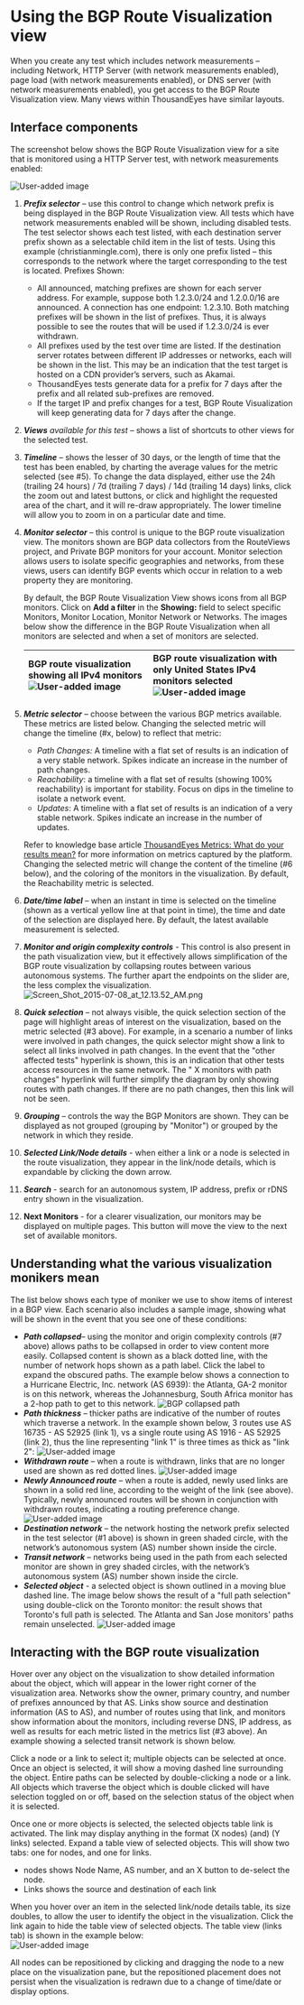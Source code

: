 # Using the BGP Route Visualization view

When you create any test which includes network measurements – including Network, HTTP Server \(with network measurements enabled\), page load \(with network measurements enabled\), or DNS server \(with network measurements enabled\), you get access to the BGP Route Visualization view.  Many views within ThousandEyes have similar layouts.

## Interface components

The screenshot below shows the BGP Route Visualization view for a site that is monitored using a HTTP Server test, with network measurements enabled:

![User-added image](https://success.thousandeyes.com/servlet/rtaImage?eid=ka02R000000USKj&feoid=00NE0000006OT0r&refid=0EM44000000EGaM)

1. _**Prefix selector**_ – use this control to change which network prefix is being displayed in the BGP Route Visualization view.  All tests which have network measurements enabled will be shown, including disabled tests.  The test selector shows each test listed, with each destination server prefix shown as a selectable child item in the list of tests.  Using this example \(christianmingle.com\), there is only one prefix listed – this corresponds to the network where the target corresponding to the test is located.  Prefixes Shown:
   * All announced, matching prefixes are shown for each server address. For example, suppose both 1.2.3.0/24 and 1.2.0.0/16 are announced. A connection has one endpoint: 1.2.3.10. Both matching prefixes will be shown in the list of prefixes. Thus, it is always possible to see the routes that will be used if 1.2.3.0/24 is ever withdrawn.
   * All prefixes used by the test over time are listed.  If the destination server rotates between different IP addresses or networks, each will be shown in the list.  This may be an indication that the test target is hosted on a CDN provider’s servers, such as Akamai. 
   * ThousandEyes tests generate data for a prefix for 7 days after the prefix and all related sub-prefixes are removed.
   * If the target IP and prefix changes for a test, BGP Route Visualization will keep generating data for 7 days after the change.
2. _**Views** available for this test –_ shows a list of shortcuts to other views for the selected test.
3. _**Timeline**_ – shows the lesser of 30 days, or the length of time that the test has been enabled, by charting the average values for the metric selected \(see \#5\).  To change the data displayed, either use the 24h \(trailing 24 hours\) / 7d \(trailing 7 days\) / 14d \(trailing 14 days\) links, click the zoom out and latest buttons, or click and highlight the requested area of the chart, and it will re-draw appropriately.  The lower timeline will allow you to zoom in on a particular date and time.
4. _**Monitor selector**_ – this control is unique to the BGP route visualization view. The monitors shown are BGP data collectors from the RouteViews project, and Private BGP monitors for your account.  Monitor selection allows users to isolate specific geographies and networks, from these views, users can identify BGP events which occur in relation to a web property they are monitoring.   
  
   By default, the BGP Route Visualization View shows icons from all BGP monitors. Click on **Add a filter** in the **Showing:** field to select specific Monitors, Monitor Location, Monitor Network or Networks. The images below show the difference in the BGP Route Visualization when all monitors are selected and when a set of monitors are selected.  
 

   | **BGP route visualization showing all IPv4 monitors** ![User-added image](https://success.thousandeyes.com/servlet/rtaImage?eid=ka02R000000USKj&feoid=00NE0000006OT0r&refid=0EM44000000EIN0) | **BGP route visualization with only United States IPv4 monitors selected** ![User-added image](https://success.thousandeyes.com/servlet/rtaImage?eid=ka02R000000USKj&feoid=00NE0000006OT0r&refid=0EM44000000EIMb) |
   | :--- | :--- |

5. _**Metric selector**_ – choose between the various BGP metrics available.  These metrics are listed below.  Changing the selected metric will change the timeline \(\#x, below\) to reflect that metric:

   * _Path Changes:_ A timeline with a flat set of results is an indication of a very stable network.  Spikes indicate an increase in the number of path changes.
   * _Reachability_: a timeline with a flat set of results \(showing 100% reachability\) is important for stability.  Focus on dips in the timeline to isolate a network event.
   * _Updates_: A timeline with a flat set of results is an indication of a very stable network.  Spikes indicate an increase in the number of updates.

   Refer to knowledge base article [ThousandEyes Metrics: What do your results mean?](https://success.thousandeyes.com/PublicArticlePage?articleIdParam=kA0E0000000CmmzKAC_ThousandEyes-Metrics-What-do-your-results-mean) for more information on metrics captured by the platform.   
   Changing the selected metric will change the content of the timeline \(\#6 below\), and the coloring of the monitors in the visualization.  By default, the Reachability metric is selected.

6. _**Date/time label**_ – when an instant in time is selected on the timeline \(shown as a vertical yellow line at that point in time\), the time and date of the selection are displayed here.  By default, the latest available measurement is selected.
7. _**Monitor and origin complexity controls** -_ This control is also present in the path visualization view, but it effectively allows simplification of the BGP route visualization by collapsing routes between various autonomous systems.  The further apart the endpoints on the slider are, the less complex the visualization.    ![Screen\_Shot\_2015-07-08\_at\_12.13.52\_AM.png](https://success.thousandeyes.com/servlet/rtaImage?eid=ka02R000000USKj&feoid=00NE0000006OT0r&refid=0EME0000000DWOZ)
8. _**Quick selection**_ – not always visible, the quick selection section of the page will highlight areas of interest on the visualization, based on the metric selected \(\#3 above\).  For example, in a scenario a number of links were involved in path changes, the quick selector might show a link to select all links involved in path changes.  In the event that the "other affected tests" hyperlink is shown, this is an indication that other tests access resources in the same network. The " X monitors with path changes" hyperlink will further simplify the diagram by only showing routes with path changes.  If there are no path changes, then this link will not be seen.
9. _**Grouping**_ – controls the way the BGP Monitors are shown. They can be displayed as not grouped \(grouping by "Monitor"\) or grouped by the network in which they reside.
10. _**Selected Link/Node details** -_ when either a link or a node is selected in the route visualization, they appear in the link/node details, which is expandable by clicking the down arrow.  
11. _**Search**_ - search for an autonomous system, IP address, prefix or rDNS entry shown in the visualization.
12. **Next Monitors** - for a clearer visualization, our monitors may be displayed on multiple pages. This button will move the view to the next set of available monitors.

## Understanding what the various visualization monikers mean

The list below shows each type of moniker we use to show items of interest in a BGP view.  Each scenario also includes a sample image, showing what will be shown in the event that you see one of these conditions:

* _**Path collapsed**_– using the monitor and origin complexity controls \(\#7 above\) allows paths to be collapsed in order to view content more easily.  Collapsed content is shown as a black dotted line, with the number of network hops shown as a path label.  Click the label to expand the obscured paths.  The example below shows a connection to a Hurricane Electric, Inc. network \(AS 6939\): the Atlanta, GA-2 monitor is on this network, whereas the Johannesburg, South Africa monitor has a 2-hop path to get to this network. ![BGP collapsed path](https://success.thousandeyes.com/servlet/rtaImage?eid=ka02R000000USKj&feoid=00NE0000006OT0r&refid=0EM44000000EJ8Q)  
* _**Path thickness**_ – thicker paths are indicative of the number of routes which traverse a network.  In the example shown below, 3 routes use AS 16735 - AS 52925 \(link 1\), vs a single route using AS 1916 - AS 52925 \(link 2\), thus the line representing "link 1" is three times as thick as "link 2":  ![User-added image](https://success.thousandeyes.com/servlet/rtaImage?eid=ka02R000000USKj&feoid=00NE0000006OT0r&refid=0EM44000000EIRC)    
* _**Withdrawn route**_ – when a route is withdrawn, links that are no longer used are shown as red dotted lines.  ![User-added image](https://success.thousandeyes.com/servlet/rtaImage?eid=ka02R000000USKj&feoid=00NE0000006OT0r&refid=0EM44000000EIPB) 
* _**Newly Announced route**_ – when a route is added, newly used links are shown in a solid red line, according to the weight of the link \(see above\).  Typically, newly announced routes will be shown in conjunction with withdrawn routes, indicating a routing preference change.  ![User-added image](https://success.thousandeyes.com/servlet/rtaImage?eid=ka02R000000USKj&feoid=00NE0000006OT0r&refid=0EM44000000EIPQ)
* _**Destination network**_ – the network hosting the network prefix selected in the test selector \(\#1 above\) is shown in green shaded circle, with the network’s autonomous system \(AS\) number shown inside the circle.
* _**Transit network**_ – networks being used in the path from each selected monitor are shown in grey shaded circles, with the network’s autonomous system \(AS\) number shown inside the circle. 
* _**Selected object**_ - a selected object is shown outlined in a moving blue dashed line.  The image below shows the result of a "full path selection" using double-click on the Toronto monitor: the result shows that Toronto's full path is selected. The Atlanta and San Jose monitors' paths remain unselected.  ![User-added image](https://success.thousandeyes.com/servlet/rtaImage?eid=ka02R000000USKj&feoid=00NE0000006OT0r&refid=0EM44000000EIRH)

## Interacting with the BGP route visualization

Hover over any object on the visualization to show detailed information about the object, which will appear in the lower right corner of the visualization area.  Networks show the owner, primary country, and number of prefixes announced by that AS.  Links show source and destination information \(AS to AS\), and number of routes using that link, and monitors show information about the monitors, including reverse DNS, IP address, as well as results for each metric listed in the metrics list \(\#3 above\).  An example showing a selected transit network is shown below.

Click a node or a link to select it; multiple objects can be selected at once.  Once an object is selected, it will show a moving dashed line surrounding the object.  Entire paths can be selected by double-clicking a node or a link.  All objects which traverse the object which is double clicked will have selection toggled on or off, based on the selection status of the object when it is selected.  

Once one or more objects is selected, the selected objects table link is activated. The link may display anything in the format \(X nodes\) \(and\) \(Y links\) selected.  Expand a table view of selected objects.  This will show two tabs: one for nodes, and one for links.

* nodes shows Node Name, AS number, and an X button to de-select the node.
* Links shows the source and destination of each link

When you hover over an item in the selected link/node details table, its size doubles, to allow the user to identify the object in the visualization.  Click the link again to hide the table view of selected objects.  The table view \(links tab\) is shown in the example below:  
![User-added image](https://success.thousandeyes.com/servlet/rtaImage?eid=ka02R000000USKj&feoid=00NE0000006OT0r&refid=0EM44000000EIPf) 

All nodes can be repositioned by clicking and dragging the node to a new place on the visualization pane, but the repositioned placement does not persist when the visualization is redrawn due to a change of time/date or display options.

